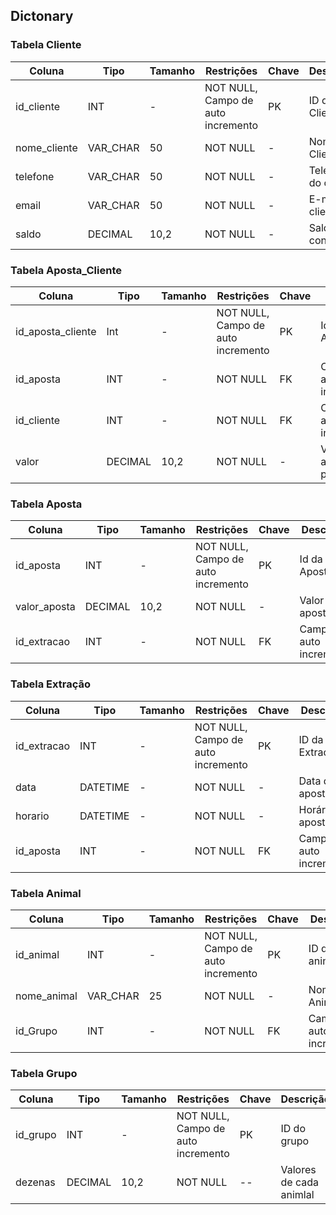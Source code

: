 ## Dictonary 
### Tabela Cliente
| Coluna | Tipo | Tamanho |Restrições | Chave | Descrição |
| ---    | ---  | ---     | ---       | ---   | --------      |
| id_cliente | INT | - | NOT NULL, Campo de auto incremento | PK| ID do Cliente| 
| nome_cliente | VAR_CHAR | 50| NOT NULL | - | Nome do Cliente |
| telefone | VAR_CHAR | 50| NOT NULL | - | Telefone do cliente |
| email | VAR_CHAR |  50 | NOT NULL | - | E-mail do cliente |
| saldo | DECIMAL | 10,2 | NOT NULL |- | Saldo na conta |
### Tabela Aposta_Cliente
| Coluna | Tipo | Tamanho |Restrições | Chave | Descrição |
| ---    | ---  | ---     | ---       | ---   | ---       |
| id_aposta_cliente | Int | - | NOT NULL, Campo de auto incremento | PK | Id da Aposta_Cliente|
| id_aposta | INT | - | NOT NULL | FK | Campo de auto incremento |
| id_cliente| INT | - | NOT NULL | FK | Campo de auto incremento |
| valor | DECIMAL | 10,2 | NOT NULL |- | Valor da aposta feita pelo cliente |
### Tabela Aposta
| Coluna | Tipo | Tamanho |Restrições | Chave | Descrição |
| ---    | ---  | ---     | ---       | ---   | ---       |
| id_aposta| INT| - | NOT NULL, Campo de auto incremento | PK | Id da Aposta |
| valor_aposta | DECIMAL | 10,2 | NOT NULL |- | Valor da aposta |
| id_extracao| INT | - | NOT NULL | FK | Campo de auto incremento |
### Tabela Extração
| Coluna | Tipo | Tamanho |Restrições | Chave | Descrição |
| ---    | ---  | ---     | ---       | ---   | ---       |
| id_extracao| INT | - | NOT NULL, Campo de auto incremento | PK | ID da Extração |
| data| DATETIME | - | NOT NULL | - | Data da aposta |
| horario| DATETIME | - | NOT NULL | - | Horário da aposta|
| id_aposta| INT | - | NOT NULL | FK | Campo de auto incremento |
### Tabela Animal
| Coluna | Tipo | Tamanho |Restrições | Chave | Descrição |
| ---    | ---  | ---     | ---       | ---   | ---       |
| id_animal| INT| - | NOT NULL, Campo de auto incremento | PK | ID do animal |
| nome_animal | VAR_CHAR |25| NOT NULL | - | Nome do Animal |
| id_Grupo| INT | - | NOT NULL | FK | Campo de auto incremento |
### Tabela Grupo
| Coluna | Tipo | Tamanho |Restrições | Chave | Descrição |
| ---    | ---  | ---     | ---       | ---   | ---       |
| id_grupo| INT | - | NOT NULL, Campo de auto incremento | PK | ID do grupo |
| dezenas | DECIMAL | 10,2 | NOT NULL | -- | Valores de cada animlal |
